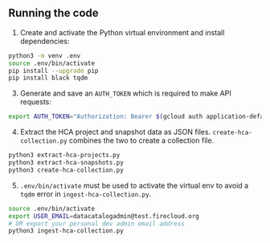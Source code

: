 ## Running the code

1. Create and activate the Python virtual environment and install dependencies:

```sh
python3 -m venv .env
source .env/bin/activate
pip install --upgrade pip
pip install black tqdm
```

3. Generate and save an `AUTH_TOKEN` which is required to make API requests:

```sh
export AUTH_TOKEN="Authorization: Bearer $(gcloud auth application-default print-access-token)"
```

4. Extract the HCA project and snapshot data as JSON files. `create-hca-collection.py` combines the two to create a collection file.

```sh
python3 extract-hca-projects.py
python3 extract-hca-snapshots.py
python3 create-hca-collection.py
```

5. `.env/bin/activate` must be used to activate the virtual env to avoid a `tqdm` error in `ingest-hca-collection.py`.

```sh
source .env/bin/activate
export USER_EMAIL=datacatalogadmin@test.firecloud.org
# OR export your personal dev admin email address
python3 ingest-hca-collection.py
```

